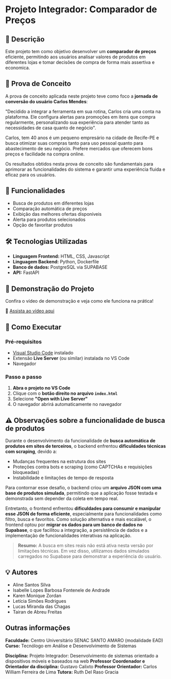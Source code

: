 # Projeto Integrador: Comparador de Preços

## 📌 Descrição

Este projeto tem como objetivo desenvolver um **comparador de preços** eficiente, permitindo aos usuários analisar valores de produtos em diferentes lojas e tomar decisões de compra de forma mais assertiva e economica.

## 📝 Prova de Conceito

A prova de conceito aplicada neste projeto teve como foco a **jornada de conversão do usuário Carlos Mendes**: 

"Decidido a integrar a ferramenta em sua rotina, Carlos cria uma conta na plataforma. Ele configura alertas para promoções em itens que compra regularmente, personalizando sua experiência para atender tanto as necessidades de casa quanto de negócio".

Carlos, tem 40 anos é um pequeno empresário na cidade de Recife-PE e busca otimizar suas compras tanto para uso pessoal quanto para abastecimento de seu negócio. Prefere mercados que oferecem bons preços e facilidade na compra online.

Os resultados obtidos nesta prova de conceito são fundamentais para aprimorar as funcionalidades do sistema e garantir uma experiência fluida e eficaz para os usuários.

## 🚀 Funcionalidades

- Busca de produtos em diferentes lojas
- Comparação automática de preços
- Exibição das melhores ofertas disponíveis
- Alerta para produtos selecionados
- Opção de favoritar produtos

## 🛠️ Tecnologias Utilizadas

- **Linguagem Frontend:** HTML, CSS, Javascript
- **Linguagem Backend:** Python, Dockerfile
- **Banco de dados:** PostgreSQL via SUPABASE
- **API:** FastAPI

## 🎥 Demonstração do Projeto

Confira o vídeo de demonstração e veja como ele funciona na prática!

🔗 [Assista ao vídeo aqui](https://youtu.be/3hyq3V__64E)

## 📖 Como Executar

### Pré-requisitos
- [Visual Studio Code](https://code.visualstudio.com/) instalado
- Extensão **Live Server** (ou similar) instalada no VS Code
- Navegador

### Passo a passo
1. **Abra o projeto no VS Code**
2. Clique com o **botão direito no arquivo `index.html`**
3. Selecione **"Open with Live Server"**
4. O navegador abrirá automaticamente no navegador

## ⚠️ Observações sobre a funcionalidade de busca de produtos

Durante o desenvolvimento da funcionalidade de **busca automática de produtos em sites de terceiros**, o backend enfrentou **dificuldades técnicas com scraping**, devido a:
- Mudanças frequentes na estrutura dos sites
- Proteções contra bots e scraping (como CAPTCHAs e requisições bloqueadas)
- Instabilidade e limitações de tempo de resposta

Para contornar esse desafio, o backend criou um **arquivo JSON com uma base de produtos simulada**, permitindo que a aplicação fosse testada e demonstrada sem depender da coleta em tempo real.

Entretanto, o frontend enfrentou **dificuldades para consumir e manipular esse JSON de forma eficiente**, especialmente para funcionalidades como filtro, busca e favoritos. Como solução alternativa e mais escalável, o frontend optou por **migrar os dados para um banco de dados no Supabase**, o que facilitou a integração, a persistência de dados e a implementação de funcionalidades interativas na aplicação.

> **Resumo:** A busca em sites reais não está ativa nesta versão por limitações técnicas. Em vez disso, utilizamos dados simulados carregados no Supabase para demonstrar a experiência do usuário.

## 💡 Autores

- Aline Santos Silva
- Isabelle Lopes Barbosa Fontenele de Andrade
- Karen Monique Zordan
- Letícia Simões Rodrigues
- Lucas Miranda das Chagas
- Tairan de Abreu Freitas

## Outras informações

**Faculdade:**  Centro Universitário SENAC SANTO AMARO (modalidade EAD)
**Curso:**  Tecnólogo em Análise e Desenvolvimento de Sistemas

**Disciplina:** Projeto Integrador: Desenvolvimento de sistemas orientado a dispositivos móveis e baseados na web
**Professor Coordenador e Orientador da disciplina:**  Gustavo Calixto
**Professor Orientador:** Carlos William Ferreira de Lima
**Tutora:**  Ruth Del Raso Gracia
